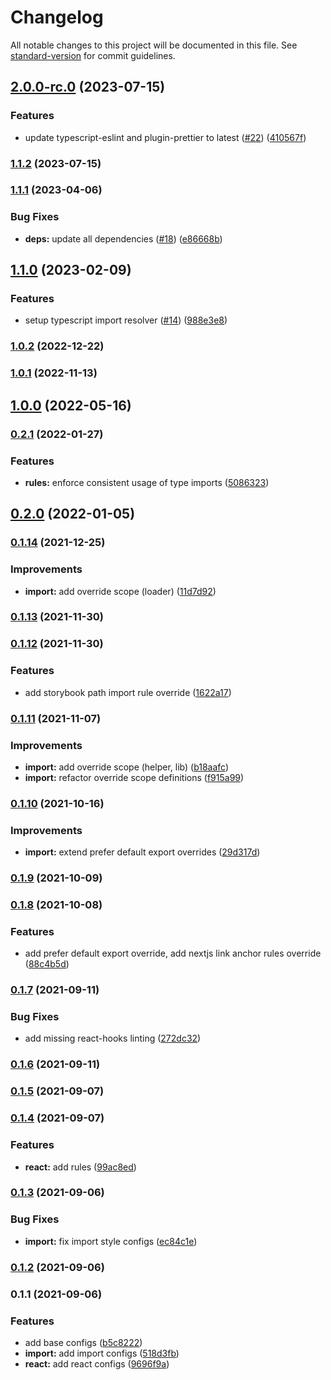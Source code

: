 # Changelog

All notable changes to this project will be documented in this file. See [standard-version](https://github.com/conventional-changelog/standard-version) for commit guidelines.

## [2.0.0-rc.0](https://github.com/sozonome/eslint-config-sznm/compare/v1.1.2...v2.0.0-rc.0) (2023-07-15)


### Features

* update typescript-eslint and plugin-prettier to latest ([#22](https://github.com/sozonome/eslint-config-sznm/issues/22)) ([410567f](https://github.com/sozonome/eslint-config-sznm/commit/410567fd72329e960fcd3ec50d6c346a7812e47e))

### [1.1.2](https://github.com/sozonome/eslint-config-sznm/compare/v1.1.1...v1.1.2) (2023-07-15)

### [1.1.1](https://github.com/sozonome/eslint-config-sznm/compare/v1.1.0...v1.1.1) (2023-04-06)


### Bug Fixes

* **deps:** update all dependencies ([#18](https://github.com/sozonome/eslint-config-sznm/issues/18)) ([e86668b](https://github.com/sozonome/eslint-config-sznm/commit/e86668b04f1c1d27bb5993001805ea6a9ef7cf7a))

## [1.1.0](https://github.com/sozonome/eslint-config-sznm/compare/v1.0.2...v1.1.0) (2023-02-09)


### Features

* setup typescript import resolver ([#14](https://github.com/sozonome/eslint-config-sznm/issues/14)) ([988e3e8](https://github.com/sozonome/eslint-config-sznm/commit/988e3e8056fceb2187318056ca7a0f2cc71a2489))

### [1.0.2](https://github.com/sozonome/eslint-config-sznm/compare/v1.0.1...v1.0.2) (2022-12-22)

### [1.0.1](https://github.com/sozonome/eslint-config-sznm/compare/v1.0.0...v1.0.1) (2022-11-13)

## [1.0.0](https://github.com/sozonome/eslint-config-sznm/compare/v0.2.1...v1.0.0) (2022-05-16)

### [0.2.1](https://github.com/sozonome/eslint-config-sznm/compare/v0.2.0...v0.2.1) (2022-01-27)


### Features

* **rules:** enforce consistent usage of type imports ([5086323](https://github.com/sozonome/eslint-config-sznm/commit/5086323b45930e298a49521372db86a474848627))

## [0.2.0](https://github.com/sozonome/eslint-config-sznm/compare/v0.1.14...v0.2.0) (2022-01-05)

### [0.1.14](https://github.com/sozonome/eslint-config-sznm/compare/v0.1.13...v0.1.14) (2021-12-25)


### Improvements

* **import:** add override scope (loader) ([11d7d92](https://github.com/sozonome/eslint-config-sznm/commit/11d7d92bb1885ac71a5be0b17cd84091c307d7df))

### [0.1.13](https://github.com/sozonome/eslint-config-sznm/compare/v0.1.12...v0.1.13) (2021-11-30)

### [0.1.12](https://github.com/sozonome/eslint-config-sznm/compare/v0.1.11...v0.1.12) (2021-11-30)


### Features

* add storybook path import rule override ([1622a17](https://github.com/sozonome/eslint-config-sznm/commit/1622a17a93cb3fc7e11ca17657903871a94891ee))

### [0.1.11](https://github.com/sozonome/eslint-config-sznm/compare/v0.1.10...v0.1.11) (2021-11-07)


### Improvements

* **import:** add override scope (helper, lib) ([b18aafc](https://github.com/sozonome/eslint-config-sznm/commit/b18aafc8e7eaacb0dbe9cde4de6e48ddcabf5e7e))
* **import:** refactor override scope definitions ([f915a99](https://github.com/sozonome/eslint-config-sznm/commit/f915a99e16f915787f0e297c7927916680ad47ae))

### [0.1.10](https://github.com/sozonome/eslint-config-sznm/compare/v0.1.9...v0.1.10) (2021-10-16)


### Improvements

* **import:** extend prefer default export overrides ([29d317d](https://github.com/sozonome/eslint-config-sznm/commit/29d317d94ac893658224088b323de9974ea71e40))

### [0.1.9](https://github.com/sozonome/eslint-config-sznm/compare/v0.1.8...v0.1.9) (2021-10-09)

### [0.1.8](https://github.com/sozonome/eslint-config-sznm/compare/v0.1.7...v0.1.8) (2021-10-08)


### Features

* add prefer default export override, add nextjs link anchor rules override ([88c4b5d](https://github.com/sozonome/eslint-config-sznm/commit/88c4b5dea0e30318a7a4e80cfb0f80fa9378eb8d))

### [0.1.7](https://github.com/sozonome/eslint-config-sznm/compare/v0.1.6...v0.1.7) (2021-09-11)


### Bug Fixes

* add missing react-hooks linting ([272dc32](https://github.com/sozonome/eslint-config-sznm/commit/272dc32ddb7c3ba22343362b42f08829d3a457f1))

### [0.1.6](https://github.com/sozonome/eslint-config-sznm/compare/v0.1.5...v0.1.6) (2021-09-11)

### [0.1.5](https://github.com/sozonome/eslint-config-sznm/compare/v0.1.4...v0.1.5) (2021-09-07)

### [0.1.4](https://github.com/sozonome/eslint-config-sznm/compare/v0.1.3...v0.1.4) (2021-09-07)


### Features

* **react:** add rules ([99ac8ed](https://github.com/sozonome/eslint-config-sznm/commit/99ac8edbf8ab2671a529a43c49c2fb94c7cc69fc))

### [0.1.3](https://github.com/sozonome/eslint-config-sznm/compare/v0.1.2...v0.1.3) (2021-09-06)


### Bug Fixes

* **import:** fix import style configs ([ec84c1e](https://github.com/sozonome/eslint-config-sznm/commit/ec84c1e6fa3087d95d773544ac3c3ae417dac65e))

### [0.1.2](https://github.com/sozonome/eslint-config-sznm/compare/v0.1.1...v0.1.2) (2021-09-06)

### 0.1.1 (2021-09-06)


### Features

* add base configs ([b5c8222](https://github.com/sozonome/eslint-config-sznm/commit/b5c822218a0af77e53915c3332a482f7ddc45f4e))
* **import:** add import configs ([518d3fb](https://github.com/sozonome/eslint-config-sznm/commit/518d3fb1d5d86704851f557ed26d805dac06e558))
* **react:** add react configs ([9696f9a](https://github.com/sozonome/eslint-config-sznm/commit/9696f9a0659eaa1f96a6b6245a4eef6923617678))
